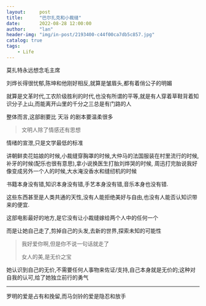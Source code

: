```yaml
---
layout:     post
title:      "巴尔扎克和小裁缝"
date:       2022-08-28 12:00:00
author:     "lan"
header-img: "img/in-post/2193400-c44f00ca7db5c857.jpg"
catalog: true
tags:
    - Life
---
```


莫扎特永远想念毛主席

刘烨长得很忧郁,陈坤和他刚好相反,就算是皱眉头,都有着俏公子的明媚

就算是文革时代,工农阶级胜利的时代,也没有所谓的平等,就是有人穿着草鞋背着知识分子上山,而能离开山里的千分之三总是有门路的人

整体而言,这部剧要比 天浴 的剧本要温柔很多

> 文明人除了情感还有思想 

情绪的宣泄,只是文学最低的标准

讲朝鲜卖花姑娘的时候,小裁缝穿胸罩的时候,大仲马的法国服装在村里流行的时候,补牙的时候(配乐也很有意思),拿小说换医生打胎刘烨哭的时候, 周迅打完胎说我好像变成另外一个人的时候,大水淹没香水和缝纫机的时候

书籍本身没有错,知识本身没有错,手艺本身没有错,音乐本身也没有错.

这些东西甚至是人类共通的天性,没有人能拒绝美好与自由,也没有人能否认知识带来的便宜.

这部电影最好的地方,是它没有让小裁缝嫁给两个人中的任何一个

而是让她自己走了,剪掉自己的头发,去新的世界,探索未知的可能性

> 我好爱你啊,但是你不说一句话就走了
> 
> 女人的美,是无价之宝

她认识到自己的无价,不需要任何人事物来佐证/支持,自己本身就是无价的;这种对自我的认可,给了她独立前行的勇气

----
罗明的爱是占有和挽留,而马剑铃的爱是隐忍和放手

